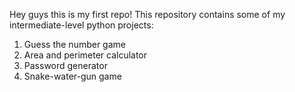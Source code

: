 Hey guys this is my first repo!
This repository contains some of my intermediate-level python projects:
1. Guess the number game
2. Area and perimeter calculator
3. Password generator
4. Snake-water-gun game
